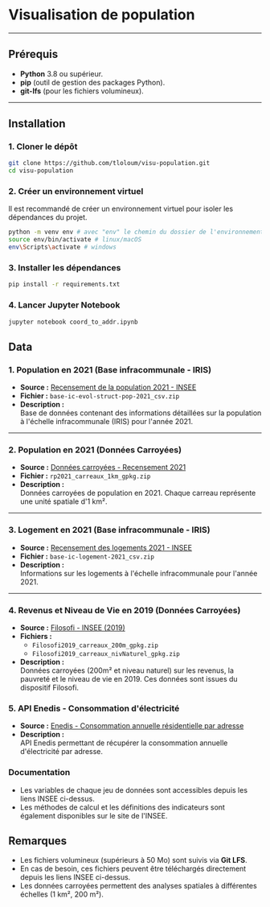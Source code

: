 # Visualisation de population

---

## Prérequis

- **Python** 3.8 ou supérieur.
- **pip** (outil de gestion des packages Python).
- **git-lfs** (pour les fichiers volumineux).

---

## Installation

### 1. Cloner le dépôt

```bash
git clone https://github.com/tloloum/visu-population.git
cd visu-population
```

### 2. Créer un environnement virtuel

Il est recommandé de créer un environnement virtuel pour isoler les dépendances du projet.

```bash
python -m venv env # avec "env" le chemin du dossier de l'environnement virtuel
source env/bin/activate # linux/macOS
env\Scripts\activate # windows
```

### 3. Installer les dépendances

```bash
pip install -r requirements.txt
```

### 4. Lancer Jupyter Notebook

```bash
jupyter notebook coord_to_addr.ipynb
```

## Data

### 1. Population en 2021 (Base infracommunale - IRIS)

- **Source :** [Recensement de la population 2021 - INSEE](https://www.insee.fr/fr/statistiques/8268806)
- **Fichier :** `base-ic-evol-struct-pop-2021_csv.zip`
- **Description :**  
  Base de données contenant des informations détaillées sur la population à l'échelle infracommunale
  (IRIS) pour l'année 2021.

---

### 2. Population en 2021 (Données Carroyées)

- **Source :** [Données carroyées - Recensement 2021](https://www.insee.fr/fr/statistiques/8272002)
- **Fichier :** `rp2021_carreaux_1km_gpkg.zip`
- **Description :**  
  Données carroyées de population en 2021. Chaque carreau représente une unité spatiale d'1 km².

---

### 3. Logement en 2021 (Base infracommunale - IRIS)

- **Source :** [Recensement des logements 2021 - INSEE](https://www.insee.fr/fr/statistiques/8268838)
- **Fichier :** `base-ic-logement-2021_csv.zip`
- **Description :**  
  Informations sur les logements à l'échelle infracommunale pour l'année 2021.

---

### 4. Revenus et Niveau de Vie en 2019 (Données Carroyées)

- **Source :** [Filosofi - INSEE (2019)](https://www.insee.fr/fr/statistiques/7655475?sommaire=7655515)
- **Fichiers :**
  - `Filosofi2019_carreaux_200m_gpkg.zip`
  - `Filosofi2019_carreaux_nivNaturel_gpkg.zip`
- **Description :**  
  Données carroyées (200m² et niveau naturel) sur les revenus, la pauvreté et le niveau de vie en 2019.
  Ces données sont issues du dispositif Filosofi.

### 5. API Enedis - Consommation d'électricité

- **Source :** [Enedis - Consommation annuelle résidentielle par adresse](https://data.enedis.fr/explore/dataset/consommation-annuelle-residentielle-par-adresse/api/)
- **Description :**  
  API Enedis permettant de récupérer la consommation annuelle d'électricité par adresse.

### Documentation

- Les variables de chaque jeu de données sont accessibles depuis les liens INSEE ci-dessus.
- Les méthodes de calcul et les définitions des indicateurs sont également disponibles sur le site de l'INSEE.

## Remarques

- Les fichiers volumineux (supérieurs à 50 Mo) sont suivis via **Git LFS**.
- En cas de besoin, ces fichiers peuvent être téléchargés directement depuis les liens INSEE ci-dessus.
- Les données carroyées permettent des analyses spatiales à différentes échelles (1 km², 200 m²).
